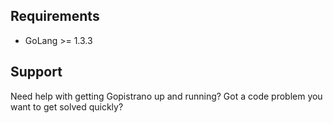 ## Requirements

* GoLang >= 1.3.3

## Support

Need help with getting Gopistrano up and running? Got a code problem you want to get solved quickly?